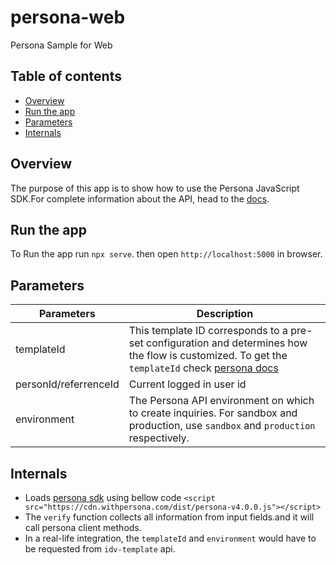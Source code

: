 # persona-web
Persona Sample for Web

## Table of contents

- [Overview](#overview)
- [Run the app](#run-the-app)
- [Parameters](#Parameters)
- [Internals](#internals)

## Overview
The purpose of this app is to show how to use the Persona JavaScript SDK.For complete information about the API, head to the [docs](https://docs.withpersona.com/docs).

## Run the app
To Run the app run `npx serve`. then open `http://localhost:5000` in browser.

## Parameters

| Parameters    | Description   |
| ------------- | ------------- |
| templateId    | This template ID corresponds to a pre-set configuration and determines how the flow is customized. To get the `templateId` check [persona docs](https://docs.withpersona.com/docs/getting-an-api-key)           |
| personId/referrenceId  | Current logged in user id  |
| environment  | The Persona API environment on which to create inquiries. For sandbox and production, use `sandbox` and `production` respectively.  |

## Internals

- Loads [persona sdk](https://docs.withpersona.com/docs/quickstart-embedded-flow) using bellow code
 ```<script src="https://cdn.withpersona.com/dist/persona-v4.0.0.js"></script>```
- The `verify` function collects all information from input fields.and it will call persona client methods.
- In a real-life integration, the `templateId` and `environment` would have to be requested from `idv-template` api.
